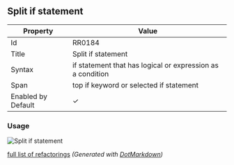 ## Split if statement

| Property           | Value                                                      |
| ------------------ | ---------------------------------------------------------- |
| Id                 | RR0184                                                     |
| Title              | Split if statement                                         |
| Syntax             | if statement that has logical or expression as a condition |
| Span               | top if keyword or selected if statement                    |
| Enabled by Default | &#x2713;                                                   |

### Usage

![Split if statement](../../images/refactorings/SplitIfStatement.png)

[full list of refactorings](Refactorings.md)
*\(Generated with [DotMarkdown](http://github.com/JosefPihrt/DotMarkdown)\)*